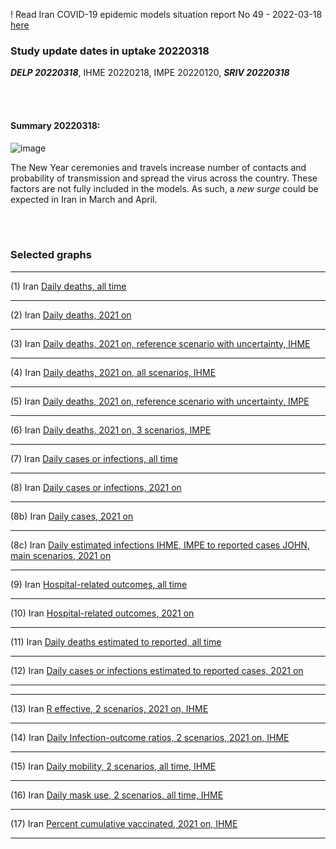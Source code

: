 ! Read Iran COVID-19 epidemic models situation report No 49 - 2022-03-18 [here](https://github.com/pourmalek/covir2/blob/main/situation%20reports/49%20Iran%20COVID-19%20epidemic%20models%20situation%20report%20No%2049%20–%202022-03-18.pdf)

### Study update dates in uptake 20220318

**_DELP 20220318_**, IHME 20220218, IMPE 20220120, **_SRIV 20220318_**


<br/><br/> 

#### Summary 20220318:

![image](https://user-images.githubusercontent.com/30849720/158102963-a67a90a2-2441-4675-8c99-ae154aac643b.png)

The New Year ceremonies and travels increase number of contacts and probability of transmission and spread the virus across the country. These factors are not fully included in the models. As such, a _new surge_ could be expected in Iran in March and April. 

<br/><br/> 


### Selected graphs

****

(1) Iran [Daily deaths, all time](https://github.com/pourmalek/covir2/blob/main/20220318/output/merge/graph%2011%20COVID-19%20daily%20deaths%2C%20Iran%2C%20reference%20scenarios%2C%20all%20time.pdf)


****

(2) Iran [Daily deaths, 2021 on](https://github.com/pourmalek/covir2/blob/main/20220318/output/merge/graph%2012%20COVID-19%20daily%20deaths%2C%20Iran%2C%20reference%20scenarios.pdf)

 
****

(3) Iran [Daily deaths, 2021 on, reference scenario with uncertainty, IHME](https://github.com/pourmalek/covir2/blob/main/20220318/output/merge/graph%2014%20COVID-19%20daily%20deaths%2C%20Iran%2C%20reference%20scenario%20with%20uncertainty%2C%20IHME.pdf)

 
****

(4) Iran [Daily deaths, 2021 on, all scenarios, IHME](https://github.com/pourmalek/covir2/blob/main/20220318/output/merge/graph%2015%20COVID-19%20daily%20deaths%2C%20Iran%2C%20all%20scenarios%2C%20IHME.pdf)

 
****

(5) Iran [Daily deaths, 2021 on, reference scenario with uncertainty, IMPE](https://github.com/pourmalek/covir2/blob/main/20220318/output/merge/graph%2016%20COVID-19%20daily%20deaths%2C%20Iran%2C%20reference%20scenario%20with%20uncertainty%2C%20IMPE.pdf)

 
****

(6) Iran [Daily deaths, 2021 on, 3 scenarios, IMPE](https://github.com/pourmalek/covir2/blob/main/20220318/output/merge/graph%2017%20COVID-19%20daily%20deaths%2C%20Iran%2C%203%20scenarios%2C%20IMPE.pdf)

 
****

(7) Iran [Daily cases or infections, all time](https://github.com/pourmalek/covir2/blob/main/20220318/output/merge/graph%2021%20COVID-19%20daily%20cases%2C%20Iran%2C%20reference%20scenarios%2C%20all%20time.pdf)

 
****

(8) Iran [Daily cases or infections, 2021 on](https://github.com/pourmalek/covir2/blob/main/20220318/output/merge/graph%2022%20COVID-19%20daily%20cases%2C%20Iran%2C%20reference%20scenarios.pdf)

 
****

(8b) Iran [Daily cases, 2021 on](https://github.com/pourmalek/covir2/blob/main/20220318/output/merge/graph%2022b%20COVID-19%20daily%20cases%2C%20Iran%2C%20reference%20scenarios.pdf)

 
****

(8c) Iran [Daily estimated infections IHME, IMPE to reported cases JOHN, main scenarios, 2021 on](https://github.com/pourmalek/covir2/blob/main/20220318/output/merge/graph%2029%20C19%20daily%20estimated%20infections%20to%20reported%20cases%2C%20Iran%2C%20reference%20scenarios%202021.pdf)

 
****

(9) Iran [Hospital-related outcomes, all time](https://github.com/pourmalek/covir2/blob/main/20220318/output/merge/graph%2071a%20COVID-19%20hospital-related%20outcomes%2C%20all%20time.pdf)

 
****

(10) Iran [Hospital-related outcomes, 2021 on](https://github.com/pourmalek/covir2/blob/main/20220318/output/merge/graph%2072%20COVID-19%20hospital-related%20outcomes%2C%20wo%20extremes%2C%202021.pdf)

 
****

(11) Iran [Daily deaths estimated to reported, all time](https://github.com/pourmalek/covir2/blob/main/20220318/output/merge/graph%2091%20COVID-19%20daily%20deaths%20estimated%20to%20reported%2C%20Iran%2C%20reference%20scenarios%2C%20all%20time.pdf)

 
****

(12) Iran [Daily cases or infections estimated to reported cases, 2021 on](https://github.com/pourmalek/covir2/blob/main/20220318/output/merge/graph%2094%20COVID-19%20daily%20cases%20estimated%20to%20reported%2C%20Iran%2C%20reference%20scenarios.pdf) 

 
****
****

(13) Iran [R effective, 2 scenarios, 2021 on, IHME](https://github.com/pourmalek/covir2/blob/main/20220318/output/merge/graph%20101%20COVID-19%20R%20effective%2C%20Iran%2C%202%20scenarios%2001jun2021%20on.pdf)

 
****

(14) Iran [Daily Infection-outcome ratios, 2 scenarios, 2021 on, IHME](https://github.com/pourmalek/covir2/blob/main/20220318/output/merge/graph%20102%20COVID-19%20daily%20Infection%20outcomes%20ratios%2C%20Iran%202%20scenarios%2C%20IHME.pdf)

 
****

(15) Iran [Daily mobility, 2 scenarios, all time, IHME](https://github.com/pourmalek/covir2/blob/main/20220318/output/merge/graph%20103%20COVID-19%20daily%20mobility%2C%20Iran%2C%202%20scenarios%20IHME.pdf)

 
****

(16) Iran [Daily mask use, 2 scenarios, all time, IHME](https://github.com/pourmalek/covir2/blob/main/20220318/output/merge/graph%20104%20COVID-19%20daily%20mask_use%2C%20Iran%2C%202%20scenarios%20IHME.pdf)

 
****

(17) Iran [Percent cumulative vaccinated, 2021 on, IHME](https://github.com/pourmalek/covir2/blob/main/20220318/output/merge/graph%20105%20COVID-19%20cumulative%20vaccinated%20percent%2C%20Iran%20IHME.pdf)

 
****



